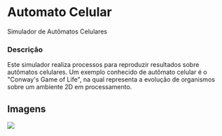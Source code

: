 # Automato Celular
Simulador de Autômatos Celulares

### Descrição
Este simulador realiza processos para reproduzir resultados sobre autômatos celulares. Um exemplo conhecido de autômato celular é o "Conway's Game of Life", na qual representa a evolução de organismos sobre um ambiente 2D em processamento.

## Imagens
<img src="https://i.ibb.co/QfhbMDx/automatolab.png"/>
